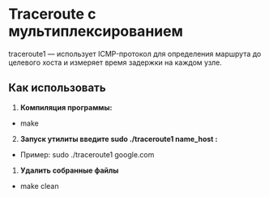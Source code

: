# Traceroute с мультиплексированием
traceroute1 —  использует ICMP-протокол для определения маршрута до целевого хоста и измеряет время задержки на каждом узле.

## Как использовать
1. **Компиляция программы:**
- make
2. **Запуск утилиты введите sudo ./traceroute1 name_host :**
- Пример: sudo ./traceroute1 google.com
1. **Удалить собранные файлы**
- make clean
